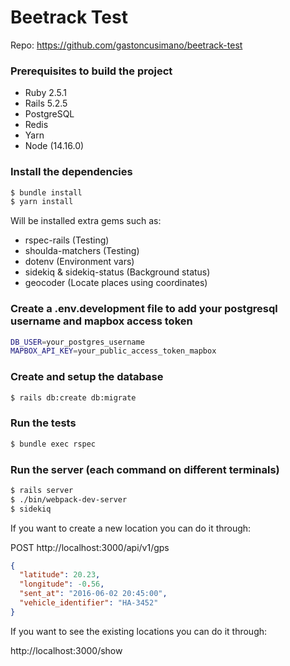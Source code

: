 # Beetrack Test
Repo: https://github.com/gastoncusimano/beetrack-test
### Prerequisites to build the project

- Ruby 2.5.1
- Rails 5.2.5
- PostgreSQL
- Redis
- Yarn
- Node (14.16.0)

### Install the dependencies

```bash
$ bundle install
$ yarn install
```

Will be installed extra gems such as:
- rspec-rails (Testing)
- shoulda-matchers (Testing)
- dotenv (Environment vars)
- sidekiq & sidekiq-status (Background status)
- geocoder (Locate places using coordinates)

### Create a .env.development file to add your postgresql username and mapbox access token
```bash
DB_USER=your_postgres_username
MAPBOX_API_KEY=your_public_access_token_mapbox
```

### Create and setup the database

```bash
$ rails db:create db:migrate
```
### Run the tests

```bash
$ bundle exec rspec
```
### Run the server (each command on different terminals)

```bash
$ rails server
$ ./bin/webpack-dev-server
$ sidekiq
```
If you want to create a new location you can do it through:

POST http://localhost:3000/api/v1/gps

```json
{
  "latitude": 20.23,
  "longitude": -0.56,
  "sent_at": "2016-06-02 20:45:00",
  "vehicle_identifier": "HA-3452"
}
```
If you want to see the existing locations you can do it through:

http://localhost:3000/show

